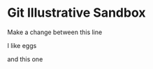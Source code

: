 Git Illustrative Sandbox
========================

Make a change between this line

I like eggs

and this one
